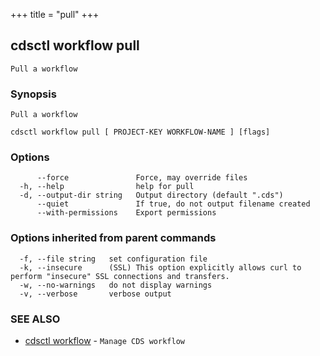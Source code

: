 +++
title = "pull"
+++
## cdsctl workflow pull

`Pull a workflow`

### Synopsis

`Pull a workflow`

```
cdsctl workflow pull [ PROJECT-KEY WORKFLOW-NAME ] [flags]
```

### Options

```
      --force               Force, may override files
  -h, --help                help for pull
  -d, --output-dir string   Output directory (default ".cds")
      --quiet               If true, do not output filename created
      --with-permissions    Export permissions
```

### Options inherited from parent commands

```
  -f, --file string   set configuration file
  -k, --insecure      (SSL) This option explicitly allows curl to perform "insecure" SSL connections and transfers.
  -w, --no-warnings   do not display warnings
  -v, --verbose       verbose output
```

### SEE ALSO

* [cdsctl workflow](/cli/cdsctl/workflow/)	 - `Manage CDS workflow`

